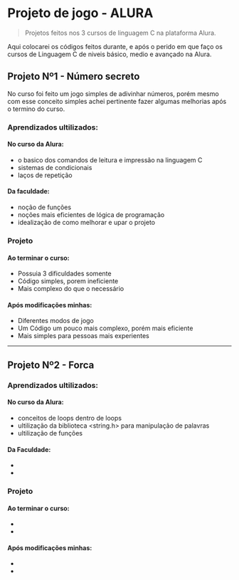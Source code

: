 # Projeto de jogo - ALURA
>Projetos feitos nos 3 cursos de linguagem C na plataforma Alura.

Aqui colocarei os códigos feitos durante, e após o perido em que faço os cursos de Linguagem C de niveis básico, medio e avançado na Alura.

## Projeto Nº1 - Número secreto
No curso foi feito um jogo simples de adivinhar números, porém mesmo com esse conceito simples achei pertinente fazer algumas melhorias após o termino do curso.

### Aprendizados ultilizados:
#### No curso da Alura:
- o basico dos comandos de leitura e impressão na linguagem C
- sistemas de condicionais
- laços de repetição

#### Da faculdade:
- noção de funções
- noções mais eficientes de lógica de programação
- idealização de como melhorar e upar o projeto


### Projeto
#### Ao terminar o curso:
- Possuia 3 dificuldades somente
- Código simples, porem ineficiente
- Mais complexo do que o necessário

#### Após modificações minhas:
- Diferentes modos de jogo
- Um Código um pouco mais complexo, porém mais eficiente
- Mais simples para pessoas mais experientes

***

## Projeto Nº2 - Forca

### Aprendizados ultilizados:
#### No curso da Alura:
- conceitos de loops dentro de loops
- ultilização da biblioteca <string.h> para manipulação de palavras
- ultilização de funções 
#### Da Faculdade:
- 
- 


### Projeto
#### Ao terminar o curso:
- 
- 

#### Após modificações minhas:
- 
- 
